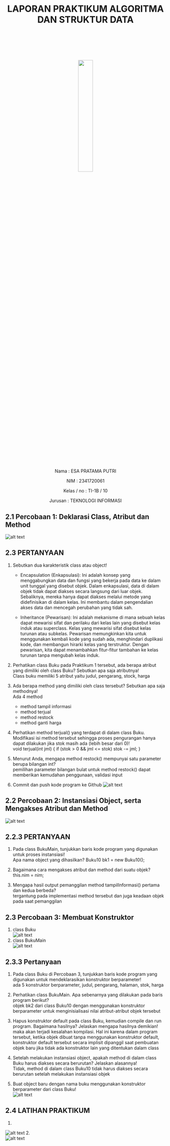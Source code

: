 # <p align ="center">  LAPORAN PRAKTIKUM ALGORITMA DAN STRUKTUR DATA </p> 
<br><br><br><br>

<p align="center">
   <img src="https://static.wikia.nocookie.net/logopedia/images/8/8a/Politeknik_Negeri_Malang.png/revision/latest?cb=20190922202558" width="30%"> </p>

<br><br><br><br><br>

<p align = "center"> Nama       : ESA PRATAMA PUTRI </p>
<p align = "center"> NIM        : 2341720061 </p>
<p align = "center"> Kelas / no : TI-1B / 10 </p>
<p align = "center"> Jurusan    : TEKNOLOGI INFORMASI </p>

## 2.1 Percobaan 1: Deklarasi Class, Atribut dan Method
![alt text](<img/WhatsApp Image 2024-02-21 at 13.12.58_e580064f.jpg>)

## 2.3 PERTANYAAN
1. Sebutkan dua karakteristik class atau object!<br>
      - Encapsulation (Enkapsulasi): Ini adalah konsep yang menggabungkan data dan fungsi yang bekerja pada data ke dalam unit tunggal yang disebut objek. Dalam enkapsulasi, data di dalam objek tidak dapat diakses secara langsung dari luar objek. Sebaliknya, mereka hanya dapat diakses melalui metode yang didefinisikan di dalam kelas. Ini membantu dalam pengendalian akses data dan mencegah perubahan yang tidak sah.

      - Inheritance (Pewarisan): Ini adalah mekanisme di mana sebuah kelas dapat mewarisi sifat dan perilaku dari kelas lain yang disebut kelas induk atau superclass. Kelas yang mewarisi sifat disebut kelas turunan atau subkelas. Pewarisan memungkinkan kita untuk menggunakan kembali kode yang sudah ada, menghindari duplikasi kode, dan membangun hirarki kelas yang terstruktur. Dengan pewarisan, kita dapat menambahkan fitur-fitur tambahan ke kelas turunan tanpa mengubah kelas induk.

2. Perhatikan class Buku pada Praktikum 1 tersebut, ada berapa atribut yang dimiliki oleh class
Buku? Sebutkan apa saja atributnya!<br>
      Class buku memiliki 5 atribut yaitu judul, pengarang, stock, harga

3. Ada berapa method yang dimiliki oleh class tersebut? Sebutkan apa saja methodnya!<br>
      Ada 4 method
      - method tampil informasi
      - method terjual
      - method restock
      - method ganti harga

4. Perhatikan method terjual() yang terdapat di dalam class Buku. Modifikasi isi method tersebut
sehingga proses pengurangan hanya dapat dilakukan jika stok masih ada (lebih besar dari 0)!<br>
      void terjual(int jml) {
        if (stok > 0 && jml <= stok)
            stok -= jml;
    }

5. Menurut Anda, mengapa method restock() mempunyai satu parameter berupa bilangan int?<br>
   pemilihan parameter bilangan bulat untuk method restock() dapat memberikan kemudahan penggunaan, validasi input

6. Commit dan push kode program ke Github
![alt text](image.png)

## 2.2 Percobaan 2: Instansiasi Object, serta Mengakses Atribut dan Method
![alt text](image-1.png)

## 2.2.3 PERTANYAAN
1. Pada class BukuMain, tunjukkan baris kode program yang digunakan untuk proses instansiasi!<br>
Apa nama object yang dihasilkan?
      Buku10 bk1 = new Buku10();

2. Bagaimana cara mengakses atribut dan method dari suatu objek?<br>
      this.nim = nim;

3. Mengapa hasil output pemanggilan method tampilInformasi() pertama dan kedua berbeda?<br>
      tergantung pada implementasi method tersebut dan juga keadaan objek pada saat pemanggilan

## 2.3 Percobaan 3: Membuat Konstruktor
1. class Buku <br>
![alt text](<img/WhatsApp Image 2024-02-21 at 14.53.27_26c96956.jpg>)
2. class BukuMain <br>
![alt text](image-2.png)

## 2.3.3 Pertanyaan
1. Pada class Buku di Percobaan 3, tunjukkan baris kode program yang digunakan untuk
mendeklarasikan konstruktor berparameter!<br>
      ada 5 konstruktor berparameter, judul, pengarang, halaman, stok, harga

2. Perhatikan class BukuMain. Apa sebenarnya yang dilakukan pada baris program berikut?<br>
      objek bk2 dari class Buku10 dengan menggunakan konstruktor berparameter untuk menginisialisasi nilai atribut-atribut objek tersebut

3. Hapus konstruktor default pada class Buku, kemudian compile dan run program. Bagaimana
hasilnya? Jelaskan mengapa hasilnya demikian!<br>
      maka akan terjadi kesalahan kompilasi. Hal ini karena dalam program tersebut, ketika objek dibuat tanpa menggunakan konstruktor default, konstruktor default tersebut secara implisit dipanggil saat pembuatan objek baru jika tidak ada konstruktor lain yang ditentukan dalam class

4. Setelah melakukan instansiasi object, apakah method di dalam class Buku harus diakses
secara berurutan? Jelaskan alasannya!<br>
      Tidak, method di dalam class Buku10 tidak harus diakses secara berurutan setelah melakukan instansiasi objek

5. Buat object baru dengan nama buku<NamaMahasiswa> menggunakan konstruktor
berparameter dari class Buku!<br>
      ![alt text](image-3.png)

## 2.4 LATIHAN PRAKTIKUM
1. <br>
![alt text](<img/WhatsApp Image 2024-02-23 at 11.00.31_64203669.jpg>)
2. <br>
![alt text](<img/WhatsApp Image 2024-02-23 at 11.16.52_87e8c3a7.jpg>)